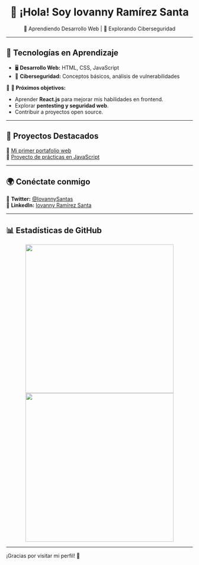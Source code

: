 <h1 align="center">👋 ¡Hola! Soy Iovanny Ramírez Santa</h1>

<p align="center">
  🚀 Aprendiendo Desarrollo Web | 🔐 Explorando Ciberseguridad  
</p>

---

## 🌟 Tecnologías en Aprendizaje  
- 🖥️ **Desarrollo Web:** HTML, CSS, JavaScript  
- 🔐 **Ciberseguridad:** Conceptos básicos, análisis de vulnerabilidades  

🔹 **🎯 Próximos objetivos:**  
- Aprender **React.js** para mejorar mis habilidades en frontend.  
- Explorar **pentesting y seguridad web**.  
- Contribuir a proyectos open source.  

---

## 🚀 Proyectos Destacados  
📌 [Mi primer portafolio web](https://github.com/IovannySantas/mi-portafolio)  
📌 [Proyecto de prácticas en JavaScript](https://github.com/IovannySantas/proyecto-js)  

---

## 🌍 Conéctate conmigo  
📌 **Twitter:** [@IovannySantas](https://x.com/IovannySantas)  
📌 **LinkedIn:** [Iovanny Ramírez Santa](https://www.linkedin.com/in/iovanny-ramirez-santa-92104422a/)  

---

## 📊 Estadísticas de GitHub  
<p align="center">
  <img src="https://github-readme-stats.vercel.app/api?username=IovannySantas&show_icons=true&theme=dark" width="400"/>
  <img src="https://github-readme-streak-stats.herokuapp.com/?user=IovannySantas&theme=dark" width="400"/>
</p>

---

¡Gracias por visitar mi perfil! 🚀
